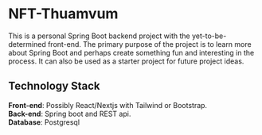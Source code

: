 # NFT-Thuamvum
This is a personal Spring Boot backend project with the yet-to-be-determined front-end. 
The primary purpose of the project is to learn more about Spring Boot and perhaps create something
fun and interesting in the process. It can also be used as a starter project for future project ideas.

## Technology Stack
**Front-end**: Possibly React/Nextjs with Tailwind or Bootstrap. <br/>
**Back-end**: Spring boot and REST api. </br>
**Database**: Postgresql <br/>
